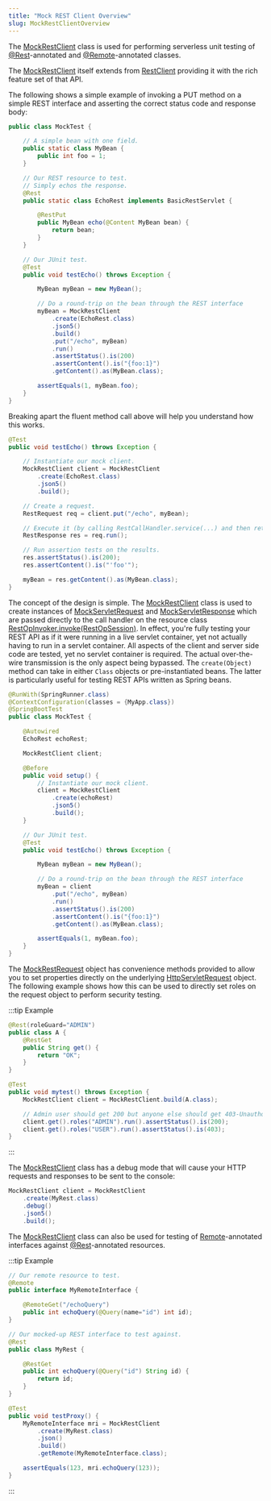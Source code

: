```yaml
---
title: "Mock REST Client Overview"
slug: MockRestClientOverview
---
```


The <a href="/site/apidocs/org/apache/juneau/rest/mock/MockRestClient.html" target="_blank">MockRestClient</a> class is used for performing
serverless unit testing of <a href="/site/apidocs/org/apache/juneau/rest/annotation/Rest.html" target="_blank">@Rest</a>-annotated and <a href="/site/apidocs/org/apache/juneau/http/remote/Remote.html" target="_blank">@Remote</a>-annotated classes.

The <a href="/site/apidocs/org/apache/juneau/rest/mock/MockRestClient.html" target="_blank">MockRestClient</a> itself extends from <a href="/site/apidocs/org/apache/juneau/rest/client/RestClient.html" target="_blank">RestClient</a> providing it with the rich feature set of that API.

The following shows a simple example of invoking a PUT method on a simple REST interface and asserting the correct
status code and response body:

```java
public class MockTest {

    // A simple bean with one field.
    public static class MyBean {
        public int foo = 1;
    }

    // Our REST resource to test.
    // Simply echos the response.
    @Rest
    public static class EchoRest implements BasicRestServlet {

        @RestPut
        public MyBean echo(@Content MyBean bean) {
            return bean;
        }
    }

    // Our JUnit test.
    @Test
    public void testEcho() throws Exception {

        MyBean myBean = new MyBean();

        // Do a round-trip on the bean through the REST interface
        myBean = MockRestClient
            .create(EchoRest.class)
            .json5()
            .build()
            .put("/echo", myBean)
            .run()
            .assertStatus().is(200)
            .assertContent().is("{foo:1}")
            .getContent().as(MyBean.class);

        assertEquals(1, myBean.foo);
    }
}
```

Breaking apart the fluent method call above will help you understand how this works.

```java
@Test
public void testEcho() throws Exception {

    // Instantiate our mock client.
    MockRestClient client = MockRestClient
        .create(EchoRest.class)
        .json5()
        .build();

    // Create a request.
    RestRequest req = client.put("/echo", myBean);

    // Execute it (by calling RestCallHandler.service(...) and then returning the response object).
    RestResponse res = req.run();

    // Run assertion tests on the results.
    res.assertStatus().is(200);
    res.assertContent().is("'foo'");

    myBean = res.getContent().as(MyBean.class);
}
```

The concept of the design is simple.
The <a href="/site/apidocs/org/apache/juneau/rest/mock/MockRestClient.html" target="_blank">MockRestClient</a> class is used to create instances of <a href="/site/apidocs/org/apache/juneau/rest/mock/MockServletRequest.html" target="_blank">MockServletRequest</a> and <a href="/site/apidocs/org/apache/juneau/rest/mock/MockServletResponse.html" target="_blank">MockServletResponse</a> which are passed directly to the call handler on the resource class [RestOpInvoker.invoke(RestOpSession)](API_DOCS/org/apache/juneau/rest/RestOpInvoker.html#invoke(RestOpSession)).
In effect, you're fully testing your REST API as if it were running in a live servlet container, yet not actually having
to run in a servlet container.
All aspects of the client and server side code are tested, yet no servlet container is required.
The actual over-the-wire transmission is the only aspect being bypassed.
The `create(Object)` method can take in either `Class` objects or pre-instantiated beans.
The latter is particularly useful for testing REST APIs written as Spring beans.

```java
@RunWith(SpringRunner.class)
@ContextConfiguration(classes = {MyApp.class})
@SpringBootTest
public class MockTest {

    @Autowired
    EchoRest echoRest;

    MockRestClient client;

    @Before
    public void setup() {
        // Instantiate our mock client.
        client = MockRestClient
            .create(echoRest)
            .json5()
            .build();
    }

    // Our JUnit test.
    @Test
    public void testEcho() throws Exception {

        MyBean myBean = new MyBean();

        // Do a round-trip on the bean through the REST interface
        myBean = client
            .put("/echo", myBean)
            .run()
            .assertStatus().is(200)
            .assertContent().is("{foo:1}")
            .getContent().as(MyBean.class);

        assertEquals(1, myBean.foo);
    }
}
```

The <a href="/site/apidocs/org/apache/juneau/rest/mock/MockRestRequest.html" target="_blank">MockRestRequest</a> object has convenience methods
provided to allow you to set properties directly on the underlying <a href="https://jakarta.ee/specifications/servlet/6.0/apidocs/jakarta/servlet/http/HttpServletRequest.html" target="_blank">HttpServletRequest</a> object.
The following example shows how this can be used to directly set roles on the request object to perform security
testing.

:::tip Example
```java
@Rest(roleGuard="ADMIN")
public class A {
    @RestGet
    public String get() {
        return "OK";
    }
}

@Test
public void mytest() throws Exception {
    MockRestClient client = MockRestClient.build(A.class);

    // Admin user should get 200 but anyone else should get 403-Unauthorized.
    client.get().roles("ADMIN").run().assertStatus().is(200);
    client.get().roles("USER").run().assertStatus().is(403);
}
```
:::

The <a href="/site/apidocs/org/apache/juneau/rest/mock/MockRestClient.html" target="_blank">MockRestClient</a> class has a debug mode that will
cause your HTTP requests and responses to
be sent to the console:

```java
MockRestClient client = MockRestClient
    .create(MyRest.class)
    .debug()
    .json5()
    .build();
```

The <a href="/site/apidocs/org/apache/juneau/rest/mock/MockRestClient.html" target="_blank">MockRestClient</a> class can also be used for testing of <a href="/site/apidocs/org/apache/juneau/http/remote/Remote.html" target="_blank">Remote</a>-annotated interfaces against <a href="/site/apidocs/org/apache/juneau/rest/annotation/Rest.html" target="_blank">@Rest</a>-annotated resources.

:::tip Example
```java
// Our remote resource to test.
@Remote
public interface MyRemoteInterface {

    @RemoteGet("/echoQuery")
    public int echoQuery(@Query(name="id") int id);
}

// Our mocked-up REST interface to test against.
@Rest
public class MyRest {

    @RestGet
    public int echoQuery(@Query("id") String id) {
        return id;
    }
}

@Test
public void testProxy() {
    MyRemoteInterface mri = MockRestClient
        .create(MyRest.class)
        .json()
        .build()
        .getRemote(MyRemoteInterface.class);

    assertEquals(123, mri.echoQuery(123));
}
```
:::